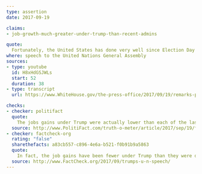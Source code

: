 ```yaml
---
type: assertion
date: 2017-09-19

claims:
- job-growth-much-greater-under-trump-than-recent-admins

quote:
  Fortunately, the United States has done very well since Election Day last November 8th…  Companies are moving back, creating job growth the likes of which our country has not seen in a very long time.
where: speech to the United Nations General Assembly
sources:
- type: youtube
  id: H8xHdGSJWLs
  start: 52
  duration: 38
- type: transcript
  url: https://www.WhiteHouse.gov/the-press-office/2017/09/19/remarks-president-trump-72nd-session-united-nations-general-assembly

checks:
- checker: politifact
  quote:
    The jobs gains under Trump were actually lower than each of the last six years of February-to-August job gains for Obama except for one year, 2012.
  source: http://www.PolitiFact.com/truth-o-meter/article/2017/sep/19/fact-checking-donald-trumps-speech-un/
- checker: factcheck-org
  rating: "false"
  sharethefacts: a83cb557-c896-4e6a-b521-f0b91b9a5863
  quote:
    In fact, the job gains have been fewer under Trump than they were during the same time frame in each of the previous four years.
  source: http://www.FactCheck.org/2017/09/trumps-u-n-speech/
---
```

